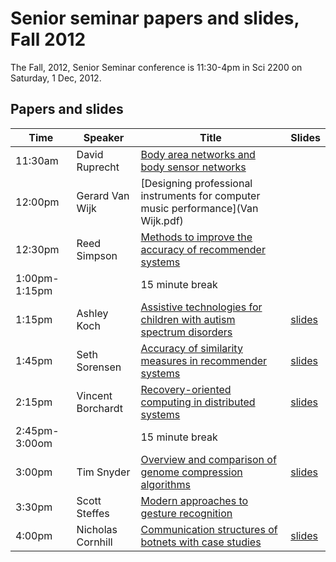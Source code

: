 # Senior seminar papers and slides, Fall 2012

The Fall, 2012, Senior Seminar conference is 11:30-4pm in Sci 2200 on Saturday, 1 Dec, 2012.

## Papers and slides

| Time | Speaker  | Title       | Slides  |
| -----|----------|-------------|---------|
| 11:30am | David Ruprecht | [Body area networks and body sensor networks](Ruprecht.pdf) | 
| 12:00pm | Gerard Van Wijk | [Designing professional instruments for computer music performance](Van Wijk.pdf) |
| 12:30pm | Reed Simpson  | [Methods to improve the accuracy of recommender systems](Simpson.pdf) | 
| 1:00pm-1:15pm | | 15 minute break 
| 1:15pm | Ashley Koch  | [Assistive technologies for children with autism spectrum disorders](Koch.pdf) | [slides](Koch-slides.pdf) |
| 1:45pm |  Seth Sorensen  | [ 	Accuracy of similarity measures in recommender systems](Sorensen.pdf) | [slides](Sorensen-slides.pdf) |
| 2:15pm | Vincent Borchardt | [Recovery-oriented computing in distributed systems](Borchardt.pdf) | [slides](Borchardt-slides.pdf) |
| 2:45pm-3:00om | | 15 minute break
| 3:00pm | Tim Snyder  | [Overview and comparison of genome compression algorithms](Snyder.pdf) | [slides](Snyder-slides.pdf) |
| 3:30pm | Scott Steffes | [Modern approaches to gesture recognition](Steffes.pdf) | 
| 4:00pm | Nicholas Cornhill  | [Communication structures of botnets with case studies](Cornhill.pdf) | [slides](Cornhill-slides.pdf) |
